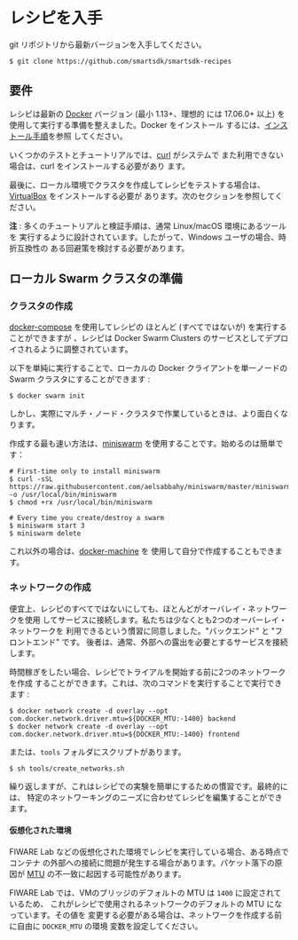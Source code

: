 # レシピを入手

git リポジトリから最新バージョンを入手してください。

```
$ git clone https://github.com/smartsdk/smartsdk-recipes
```

## 要件

レシピは最新の [Docker](https://docs.docker.com) バージョン (最小 1.13+、理想的
には 17.06.0+ 以上) を使用して実行する準備を整えました。Docker をインストール
するには、[インストール手順](https://docs.docker.com/engine/installation/)を参照
してください。

いくつかのテストとチュートリアルでは、[curl](https://curl.haxx.se/) がシステムで
また利用できない場合は、curl をインストールする必要があり ます。

最後に、ローカル環境でクラスタを作成してレシピをテストする場合は、[VirtualBox](https://www.virtualbox.org/wiki/Downloads)
 をインストールする必要が あります。次のセクションを参照してください。

**注** : 多くのチュートリアルと検証手順は、通常 Linux/macOS 環境にあるツールを
実行するように設計されています。したがって、Windows ユーザの場合、時折互換性の
ある回避策を検討する必要があります。


## ローカル Swarm クラスタの準備

### クラスタの作成

[docker-compose](https://docs.docker.com/compose/install/) を使用してレシピの
ほとんど (すべてではないが) を実行することができますが 、レシピは
 Docker Swarm Clusters のサービスとしてデプロイされるように調整されています。

以下を単純に実行することで、ローカルの Docker クライアントを単一ノードの Swarm クラスタにすることができます :

```
$ docker swarm init
```

しかし、実際にマルチ・ノード・クラスタで作業しているときは、より面白くなります。

作成する最も速い方法は、[miniswarm](https://github.com/aelsabbahy/miniswarm) を使用することです。始めるのは簡単です：

```
# First-time only to install miniswarm
$ curl -sSL https://raw.githubusercontent.com/aelsabbahy/miniswarm/master/miniswarm -o /usr/local/bin/miniswarm
$ chmod +rx /usr/local/bin/miniswarm

# Every time you create/destroy a swarm
$ miniswarm start 3
$ miniswarm delete
```

これ以外の場合は、[docker-machine](https://docs.docker.com/machine/overview/) を
使用して自分で作成することもできます。

### ネットワークの作成

便宜上、レシピのすべてではないにしても、ほとんどがオーバレイ・ネットワークを使用
してサービスに接続します。私たちは少なくとも2つのオーバーレイ・ネットワークを
利用できるという慣習に同意しました。"バックエンド" と "フロントエンド" です。
後者は、通常、外部への露出を必要とするサービスを接続します。

時間稼ぎをしたい場合、レシピでトライアルを開始する前に2つのネットワークを作成
することができます。これは、次のコマンドを実行することで実行できます :

```
$ docker network create -d overlay --opt com.docker.network.driver.mtu=${DOCKER_MTU:-1400} backend
$ docker network create -d overlay --opt com.docker.network.driver.mtu=${DOCKER_MTU:-1400} frontend
```

または、`tools` フォルダにスクリプトがあります。

```
$ sh tools/create_networks.sh
```

繰り返しますが、これはレシピでの実験を簡単にするための慣習です。最終的には、
特定のネットワーキングのニーズに合わせてレシピを編集することができます。


#### 仮想化された環境

FIWARE Lab などの仮想化された環境でレシピを実行している場合、ある時点でコンテナ
の外部への接続に問題が発生する場合があります。パケット落下の原因が [MTU](https://en.wikipedia.org/wiki/Maximum_transmission_unit)
 の不一致に起因する可能性があります。

FIWARE Lab では、VMのブリッジのデフォルトの MTU は `1400` に設定されているため、
これがレシピで使用されるネットワークのデフォルトの MTU になっています。その値を
変更する必要がある場合は、ネットワークを作成する前に自由に `DOCKER_MTU` の環境
変数を設定してください。
